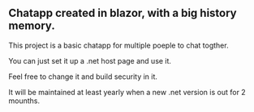 ## Chatapp created in blazor, with a big history memory.
  
This project is a basic chatapp for multiple poeple to chat togther.

You can just set it up a .net host page and use it. 

Feel free to change it and build security in it. 

It will be maintained at least yearly when a new .net version is out for 2 mounths.

